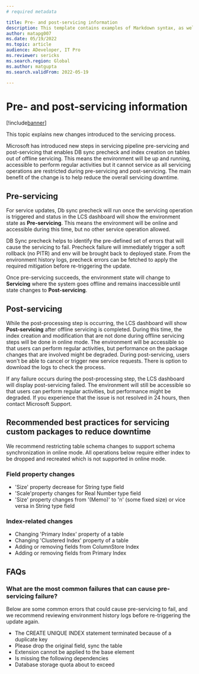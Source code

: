 ```yaml
---
# required metadata

title: Pre- and post-servicing information
description: This template contains examples of Markdown syntax, as well as guidance on setting the metadata.
author: matapg007
ms.date: 05/19/2022
ms.topic: article
audience: ADeveloper, IT Pro
ms.reviewer: sericks
ms.search.region: Global
ms.author: matgupta
ms.search.validFrom: 2022-05-19

---
```


# Pre- and post-servicing information

[!include[banner](../includes/banner.md)]

This topic explains new changes introduced to the servicing process.  

Microsoft has introduced new steps in servicing pipeline pre-servicing and post-servicing that enables DB sync precheck and index creation on tables out of offline servicing. This means the environment will be up and running, accessible to perform regular activities but it cannot service as all servicing operations are restricted during pre-servicing and post-servicing. The main benefit of the change is to help reduce the overall servicing downtime. 

## Pre-servicing

For service updates, Db sync precheck will run once the servicing operation is triggered and status in the LCS dashboard will show the environment state as **Pre-servicing**. This means the environment will be online and accessible during this time, but no other service operation allowed.

DB Sync precheck helps to identify the pre-defined set of errors that will cause the servicing to fail. Precheck failure will immediately trigger a soft rollback (no PITR) and env will be brought back to deployed state. From the environment history logs, precheck errors can be fetched to apply the required mitigation before re-triggering the update.

Once pre-servicing succeeds, the environment state will change to **Servicing** where the system goes offline and remains inaccessible until state changes to **Post-servicing**. 

## Post-servicing

While the post-processing step is occurring, the LCS dashboard will show **Post-servicing** after offline servicing is completed. During this time, the index creation and modification that are not done during offline servicing steps will be done in online mode. The environment will be accessible so that users can perform regular activities, but performance on the package changes that are involved might be degraded. During post-servicing, users won't be able to cancel or trigger new service requests. There is option to download the logs to check the process.

If any failure occurs during the post-processing step, the LCS dashboard will display post-servicing failed. The environment will still be accessible so that users can perform regular activities, but performance might be degraded. If you experience that the issue is not resolved in 24 hours, then contact Microsoft Support.

## Recommended best practices for servicing custom packages to reduce downtime 

We recommend restricting table schema changes to support schema synchronization in online mode. All operations below require either index to be dropped and recreated which is not supported in online mode. 

### Field property changes

- 'Size' property decrease for String type field 
- 'Scale'property changes for Real Number type field 
- 'Size' property changes from '(Memo)' to 'n' (some fixed size) or vice versa in String type field 

### Index-related changes

- Changing 'Primary Index' property of a table 
- Changing 'Clustered Index' property of a table 
- Adding or removing fields from ColumnStore Index 
- Adding or removing fields from Primary Index 

## FAQs

### What are the most common failures that can cause pre-servicing failure? 

Below are some common errors that could cause pre-servicing to fail, and we recommend reviewing environment history logs before re-triggering the update again. 

- The CREATE UNIQUE INDEX statement terminated because of a duplicate key 
- Please drop the original field, sync the table 
- Extension cannot be applied to the base element 
- Is missing the following dependencies 
- Database storage quota about to exceed 



